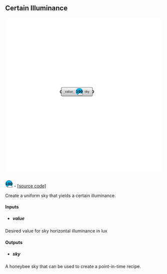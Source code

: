 ## Certain Illuminance

![](../../images/components/Certain_Illuminance.png)

![](../../images/icons/Certain_Illuminance.png) - [[source code]](https://github.com/ladybug-tools/honeybee-grasshopper-radiance/blob/master/honeybee_grasshopper_radiance/src//HB%20Certain%20Illuminance.py)


Create a uniform sky that yields a certain illuminance. 



#### Inputs
* ##### value 
Desired value for sky horizontal illuminance in lux 

#### Outputs
* ##### sky
A honeybee sky that can be used to create a point-in-time recipe. 
